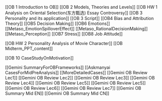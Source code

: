 [[OB 1 Introduction to OB]]
[[OB 2 Models, Theories and Levels]]
[[OB HW 1 Analysis on Oriental Selection(东方甄选) Essay Controversy]]
[[OB 3 Personality and its application]]
[[OB 3 Script]]
[[OB4 Bias and Attribution Theory]]
[[OB5 Decision Making]]
[[OB6 Emotions]]
[[Metaso_EmotionSpilloverEffect]]
[[Metaso_RationalDecisionMaking]]
[[Metaso_Perception]]
[[OB7 Stress]]
[[OB8 Job Attitude]]


[[OB HW 2 Personality Analysis of Movie Character]]
[[OB Midterm_PPT_content]]

[[OB 10 CaseStudyOnMotivation]]




[[Gemini SummaryForOBFrameworks]]
[[Askmanyai CasesForMidPreAnalysis]]
[[MoreDetailedCases]]
[[Gemini OB Review Lec1]]
[[Gemini OB Review Lec2]]
[[Gemini OB Review Lec3]]
[[Gemini OB Review Lec4]]
[[Gemini OB Review Lec5]]
[[Gemini OB Review Lec5]]
[[Gemini OB Review Lec6]]
[[Gemini OB Review Lec7]]
[[Gemini OB Summary Mid EN]]
[[Gemini OB Summary Mid CN]]






